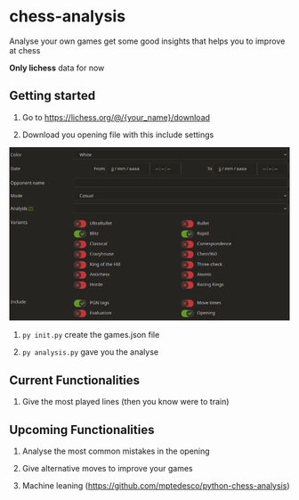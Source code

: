 # chess-analysis

Analyse your own games get some good insights that helps you to improve at chess

**Only lichess** data for now

## Getting started

1. Go to https://lichess.org/@/{your_name}/download

1. Download you opening file with this include settings

![APP IMAGE](https://github.com/TheSmartMonkey/chess-analysis/blob/main/.github/lichess-import.PNG)

1. `py init.py` create the games.json file

1. `py analysis.py` gave you the analyse

## Current Functionalities

1. Give the most played lines (then you know were to train)

## Upcoming Functionalities

1. Analyse the most common mistakes in the opening

1. Give alternative moves to improve your games

1. Machine leaning (https://github.com/mptedesco/python-chess-analysis)
